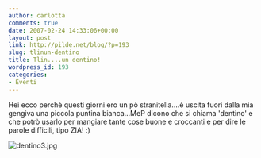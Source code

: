 ```yaml
---
author: carlotta
comments: true
date: 2007-02-24 14:33:06+00:00
layout: post
link: http://pilde.net/blog/?p=193
slug: tlinun-dentino
title: Tlin....un dentino!
wordpress_id: 193
categories:
- Eventi
---
```


Hei ecco perchè questi giorni ero un pò stranitella....è uscita fuori dalla mia gengiva una piccola puntina bianca...MeP dicono che si chiama 'dentino' e che potrò usarlo per mangiare tante cose buone e croccanti e per dire le parole difficili, tipo ZIA! :)




![dentino3.jpg]({{baseurl}}/uploads/2007/02/dentino3.jpg)



